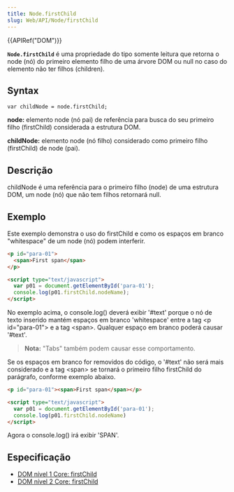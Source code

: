 ```yaml
---
title: Node.firstChild
slug: Web/API/Node/firstChild
---
```


{{APIRef("DOM")}}

**`Node.firstChild`** é uma propriedade do tipo somente leitura que retorna o node (nó) do primeiro elemento filho de uma árvore DOM ou null no caso do elemento não ter filhos (children).

## Syntax

```
var childNode = node.firstChild;
```

**node:** elemento node (nó pai) de referência para busca do seu primeiro filho (firstChild) considerada a estrutura DOM.

**childNode:** elemento node (nó filho) considerado como primeiro filho (firstChild) de node (pai).

## Descrição

childNode é uma referência para o primeiro filho (node) de uma estrutura DOM, um node (nó) que não tem filhos retornará null.

## Exemplo

Este exemplo demonstra o uso do firstChild e como os espaços em branco "whitespace" de um node (nó) podem interferir.

```html
<p id="para-01">
  <span>First span</span>
</p>

<script type="text/javascript">
  var p01 = document.getElementById('para-01');
  console.log(p01.firstChild.nodeName);
</script>
```

No exemplo acima, o console.log() deverá exibir '#text' porque o nó de texto inserido mantém espaços em branco 'whitespace' entre a tag \<p id="para-01"> e a tag \<span>. Qualquer espaço em branco poderá causar '#text'.

> **Nota:** "Tabs" também podem causar esse comportamento.

Se os espaços em branco for removidos do código, o '#text' não será mais considerado e a tag \<span> se tornará o primeiro filho firstChild do parágrafo, conforme exemplo abaixo.

```html
<p id="para-01"><span>First span</span></p>

<script type="text/javascript">
  var p01 = document.getElementById('para-01');
  console.log(p01.firstChild.nodeName)
</script>
```

Agora o console.log() irá exibir 'SPAN'.

## Especificação

- [DOM nível 1 Core: firstChild](https://www.w3.org/TR/REC-DOM-Level-1/level-one-core.html#attribute-firstChild)
- [DOM nível 2 Core: firstChild](https://www.w3.org/TR/DOM-Level-2-Core/core.html#ID-169727388)
